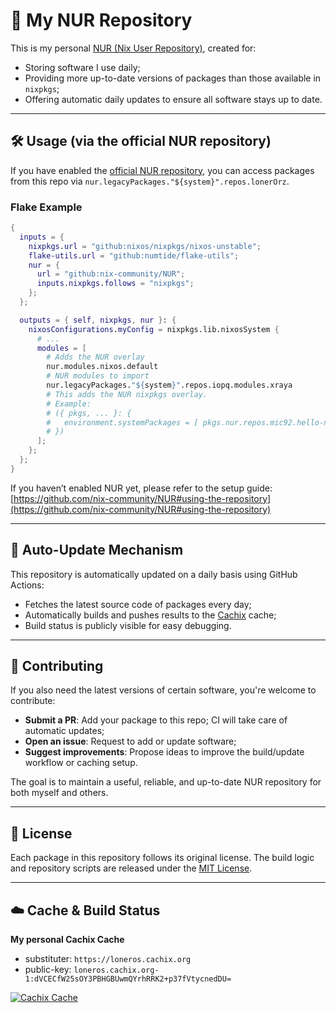 # 🧃 My NUR Repository

This is my personal [NUR (Nix User Repository)](https://github.com/nix-community/NUR), created for:

- Storing software I use daily;
- Providing more up-to-date versions of packages than those available in `nixpkgs`;
- Offering automatic daily updates to ensure all software stays up to date.

---

## 🛠 Usage (via the official NUR repository)

If you have enabled the [official NUR repository](https://github.com/nix-community/NUR), you can access packages from this repo via `nur.legacyPackages."${system}".repos.lonerOrz`.

### Flake Example

```nix
{
  inputs = {
    nixpkgs.url = "github:nixos/nixpkgs/nixos-unstable";
    flake-utils.url = "github:numtide/flake-utils";
    nur = {
      url = "github:nix-community/NUR";
      inputs.nixpkgs.follows = "nixpkgs";
    };
  };

  outputs = { self, nixpkgs, nur }: {
    nixosConfigurations.myConfig = nixpkgs.lib.nixosSystem {
      # ...
      modules = [
        # Adds the NUR overlay
        nur.modules.nixos.default
        # NUR modules to import
        nur.legacyPackages."${system}".repos.iopq.modules.xraya
        # This adds the NUR nixpkgs overlay.
        # Example:
        # ({ pkgs, ... }: {
        #   environment.systemPackages = [ pkgs.nur.repos.mic92.hello-nur ];
        # })
      ];
    };
  };
}
```

If you haven’t enabled NUR yet, please refer to the setup guide:
[https://github.com/nix-community/NUR#using-the-repository](https://github.com/nix-community/NUR#using-the-repository)

---

## 🔄 Auto-Update Mechanism

This repository is automatically updated on a daily basis using GitHub Actions:

- Fetches the latest source code of packages every day;
- Automatically builds and pushes results to the [Cachix](https://loneros.cachix.org) cache;
- Build status is publicly visible for easy debugging.

---

## 🙌 Contributing

If you also need the latest versions of certain software, you're welcome to contribute:

- **Submit a PR**: Add your package to this repo; CI will take care of automatic updates;
- **Open an issue**: Request to add or update software;
- **Suggest improvements**: Propose ideas to improve the build/update workflow or caching setup.

The goal is to maintain a useful, reliable, and up-to-date NUR repository for both myself and others.

---

## 📄 License

Each package in this repository follows its original license.
The build logic and repository scripts are released under the [MIT License](./LICENSE).

---

## ☁️ Cache & Build Status

**My personal Cachix Cache**

- substituter: `https://loneros.cachix.org`
- public-key: `loneros.cachix.org-1:dVCECfW25sOY3PBHGBUwmQYrhRRK2+p37fVtycnedDU=`

[![Cachix Cache](https://img.shields.io/badge/cachix-loneros-blue.svg)](https://loneros.cachix.org)
